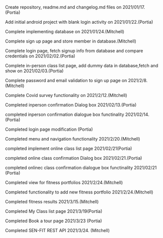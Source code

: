 Create repository, readme.md and changelog.md files on 2021/01/17. (Portia)

Add initial android project with blank login activity on 2021/01/22.(Portia)

Complete implementing database on 2021/01/24.(Mitchell)

Complete sign up page and store member in database.(Mitchell)

Complete login page, fetch signup info from database and compare credentials on 2021/02/02.(Portia)

Complete in-person class list page, add dummy data in database,fetch and show on 2021/02/03.(Portia)

Complete password and email validation to sign up page on 2021/2/8.(Mitchell)

Complete Covid survey functionality on 2021/2/12.(Mitchell)

Completed inperson confirmation  Dialog box 2021/02/13.(Portia)

completed inperson confirmation dialogue box functinality 2021/02/14.(Portia)

Completed login page modification (Portia) 

Completed menu and navigation functionality 2021/2/20.(Mitchell)

completed implement online class list page 2021/02/21(Portia)

completed online class confirmation  Dialog box 2021/02/21.(Portia)

completed onlinec class confirmation dialogue box functinality 2021/02/21 (Portia)

Completed view for fitness portfolios 2021/2/24.(Mitchell)

Completed functionality to add new fitness portfolio 2021/2/24.(Mitchell)

Completed fitness results 2021/3/15.(Mitchell)

Completed My Class list page 2021/3/19(Portia)

Completed Book a tour page 2021/3/23 (Portia)

Completed SEN-FIT REST API 2021/3/24. (Mitchell)







